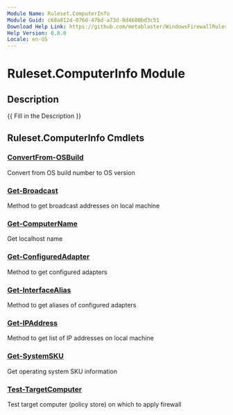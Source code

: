 ```yaml
---
Module Name: Ruleset.ComputerInfo
Module Guid: c68a812d-076d-47bd-a73d-8d4600bd3c51
Download Help Link: https://github.com/metablaster/WindowsFirewallRuleset/tree/master/Config/HelpContent/0.8.0
Help Version: 0.8.0
Locale: en-US
---
```


# Ruleset.ComputerInfo Module

## Description

{{ Fill in the Description }}

## Ruleset.ComputerInfo Cmdlets

### [ConvertFrom-OSBuild](ConvertFrom-OSBuild.md)

Convert from OS build number to OS version

### [Get-Broadcast](Get-Broadcast.md)

Method to get broadcast addresses on local machine

### [Get-ComputerName](Get-ComputerName.md)

Get localhost name

### [Get-ConfiguredAdapter](Get-ConfiguredAdapter.md)

Method to get configured adapters

### [Get-InterfaceAlias](Get-InterfaceAlias.md)

Method to get aliases of configured adapters

### [Get-IPAddress](Get-IPAddress.md)

Method to get list of IP addresses on local machine

### [Get-SystemSKU](Get-SystemSKU.md)

Get operating system SKU information

### [Test-TargetComputer](Test-TargetComputer.md)

Test target computer (policy store) on which to apply firewall
